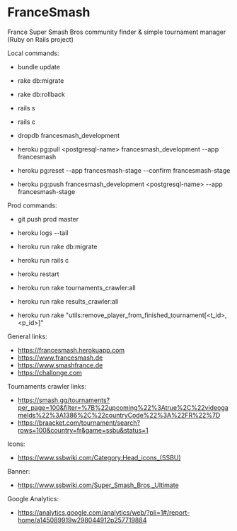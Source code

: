 # FranceSmash
France Super Smash Bros community finder & simple tournament manager (Ruby on Rails project)

Local commands:
- bundle update
- rake db:migrate
- rake db:rollback
- rails s
- rails c

- dropdb francesmash_development
- heroku pg:pull \<postgresql-name\> francesmash_development --app francesmash

- heroku pg:reset --app francesmash-stage --confirm francesmash-stage
- heroku pg:push francesmash_development \<postgresql-name\> --app francesmash-stage

Prod commands:
- git push prod master
- heroku logs --tail
- heroku run rake db:migrate
- heroku run rails c
- heroku restart

- heroku run rake tournaments_crawler:all
- heroku run rake results_crawler:all
- heroku run rake "utils:remove_player_from_finished_tournament[<t_id>,<p_id>]"

General links:
- https://francesmash.herokuapp.com
- https://www.francesmash.de
- https://www.smashfrance.de
- https://challonge.com

Tournaments crawler links:
- https://smash.gg/tournaments?per_page=100&filter=%7B%22upcoming%22%3Atrue%2C%22videogameIds%22%3A1386%2C%22countryCode%22%3A%22FR%22%7D
- https://braacket.com/tournament/search?rows=100&country=fr&game=ssbu&status=1

Icons:
- https://www.ssbwiki.com/Category:Head_icons_(SSBU)

Banner:
- https://www.ssbwiki.com/Super_Smash_Bros._Ultimate

Google Analytics:
- https://analytics.google.com/analytics/web/?pli=1#/report-home/a145089919w298044912p257719884
